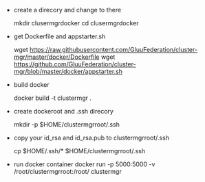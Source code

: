 - create a direcory and change to there

    mkdir clusermgrdocker
    cd clusermgrdocker

- get Dockerfile and appstarter.sh

    wget https://raw.githubusercontent.com/GluuFederation/cluster-mgr/master/docker/Dockerfile
    wget https://github.com/GluuFederation/cluster-mgr/blob/master/docker/appstarter.sh

- build docker

    docker build -t clustermgr .

- create dockeroot and .ssh direcory
    
    mkdir -p $HOME/clustermgrroot/.ssh

- copy your id_rsa and id_rsa.pub to clustermgrroot/.ssh

    cp $HOME/.ssh/* $HOME/clustermgrroot/.ssh

- run docker container
    docker run -p 5000:5000 -v /root/clustermgrroot:/root/ clustermgr
